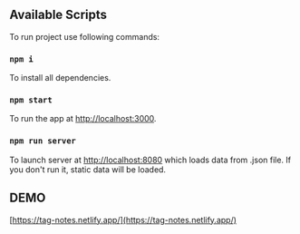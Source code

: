 ## Available Scripts

To run project use following commands:

### `npm i`

To install all dependencies.

### `npm start`

To run the app at [http://localhost:3000](http://localhost:3000).

### `npm run server`

To launch server at [http://localhost:8080](http://localhost:8080) which loads data from .json file. If you don't run it, static data will be loaded.

## DEMO

[https://tag-notes.netlify.app/](https://tag-notes.netlify.app/)
